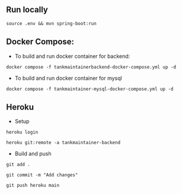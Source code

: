 ## Run locally

```source .env && mvn spring-boot:run```


## Docker Compose:


- To build and run docker container for backend:

```docker compose -f tankmaintainerbackend-docker-compose.yml up -d```


- To build and run docker container for mysql 

```docker compose -f tankmaintainer-mysql-docker-compose.yml up -d```


## Heroku

- Setup

```heroku login```

```heroku git:remote -a tankmaintainer-backend```

- Build and push

```git add .```

```git commit -m "Add changes"```

```git push heroku main```